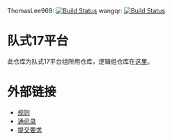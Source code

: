 ThomasLee969: [![Build Status](https://magnum.travis-ci.com/ThomasLee969/teamstyle17.svg?token=zn12U4RE55Mq67yBmzAm)](https://magnum.travis-ci.com/ThomasLee969/teamstyle17)
wangqr: [![Build Status](https://magnum.travis-ci.com/wangqr/teamstyle17.svg?token=kUm43hm34txkygpsq5Mr)](https://magnum.travis-ci.com/wangqr/teamstyle17)

# 队式17平台

此仓库为队式17平台组所用仓库，逻辑组仓库在[这里](https://github.com/EESAST/teamstyle17-core)。

# 外部链接

* [规则](https://github.com/EESAST/teamstyle17-core/blob/master/rule.md)
* [通讯录](https://github.com/EESAST/teamstyle17/wiki/%E9%80%9A%E8%AE%AF%E5%BD%95)
* [提交要求](https://github.com/EESAST/teamstyle17/blob/master/CONTRIBUTING.md)
